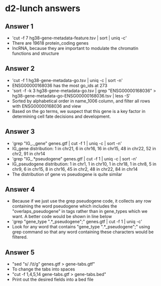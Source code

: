 # d2-lunch answers 

## Answer 1 

- 'cut -f 7 hg38-gene-metadata-feature.tsv | sort | uniq -c' 
- There are 19618 protein_coding genes
- lncRNA, because they are important to modulate the chromatin functions and structure

## Answer 2 

- 'cut -f 1 hg38-gene-metadata-go.tsv | uniq -c | sort -n'
- ENSG00000168036 has the most go_ids at 273
- 'sort -f -k 3 hg38-gene-metadata-go.tsv | grep "ENSG00000168036" > hg38-gene-metadata-go-ENSG00000168036.tsv | less -S'
- Sorted by alphabetical order in name_1006 column, and filter all rows with ENSG00000168036 and view 
- Based on the go terms, we suspect that this gene is a key factor in determining cell fate decisions and development. 

## Answer 3 

- 'grep "IG_._gene" genes.gtf | cut -f 1 | uniq -c | sort -n'
-  IG_gene distribution: 1 in chr21, 6 in chr16, 16 in chr15, 48 in chr22, 52 in chr2, 91 in chr14 
- 'grep "IG_.*pseudogene" genes.gtf | cut -f 1 | uniq -c | sort -n'
-  IG_pseudogene distribution: 1 in chr1, 1 in chr10, 1 in chr18, 1 in chr8, 5 in chr9, 6 in chr15, 8 in chr16, 45 in chr2, 48 in chr22, 84 in chr14
- The distribution of gene vs pseudogene is quite similar 

## Answer 4

- Because if we just use the grep pseudogene code, it collects any row containing the word pseudogene which includes the "overlaps_pseudogene" in tags rather than in gene_types which we want. A better code would be shown in line below
- 'grep "gene_type \".*_pseudogene\";" genes.gtf | cut -f 1 | uniq -c'
- Look for any word that contains "gene_type ".*_pseudogene";" using grep command so that any word containing these characters would be filtered.

## Answer 5 

- "sed "s/ /\t/g" genes.gtf > gene-tabs.gtf"
- To change the tabs into spaces 
- "cut -f 1,4,5,14 gene-tabs.gtf > gene-tabs.bed"
- Print out the desired fields into a bed file



